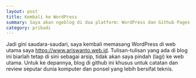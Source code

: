 ```yaml
---
layout: post
title: Kembali ke WordPress
summary: Saya akan ngeblog di dua platform: WordPress dan Github Pages
category: pribadi
---
```

Jadi gini saudara-saudari, saya kembali memasang WordPress di web utama saya https://www.ariswanto.web.id. Tulisan-tulisan yang ada di blog ini biarlah tetap di sini sebagai arsip, tidak akan saya pindah (lagi) ke web utama. Untuk ke depannya, blog di github ini khusus untuk catatan dan review seputar dunia komputer dan ponsel yang lebih bersifat teknis.






